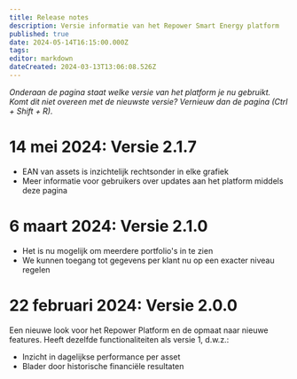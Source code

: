 ```yaml
---
title: Release notes
description: Versie informatie van het Repower Smart Energy platform
published: true
date: 2024-05-14T16:15:00.000Z
tags: 
editor: markdown
dateCreated: 2024-03-13T13:06:08.526Z
---
```


_Onderaan de pagina staat welke versie van het platform je nu gebruikt. Komt dit niet overeen met de nieuwste versie? Vernieuw dan de pagina (Ctrl + Shift + R)._

# 14 mei 2024: Versie 2.1.7

- EAN van assets is inzichtelijk rechtsonder in elke grafiek
- Meer informatie voor gebruikers over updates aan het platform middels deze pagina

# 6 maart 2024: Versie 2.1.0

- Het is nu mogelijk om meerdere portfolio's in te zien
- We kunnen toegang tot gegevens per klant nu op een exacter niveau regelen

# 22 februari 2024: Versie 2.0.0

Een nieuwe look voor het Repower Platform en de opmaat naar nieuwe features. Heeft dezelfde functionaliteiten als versie 1, d.w.z.:
- Inzicht in dagelijkse performance per asset
- Blader door historische financiële resultaten

